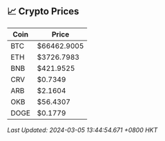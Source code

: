 ## 📈 Crypto Prices

| Coin | Price |
| ---- | ----- |
| BTC | $66462.9005 |
| ETH | $3726.7983 |
| BNB | $421.9525 |
| CRV | $0.7349 |
| ARB | $2.1604 |
| OKB | $56.4307 |
| DOGE | $0.1779 |

_Last Updated: 2024-03-05 13:44:54.671 +0800 HKT_